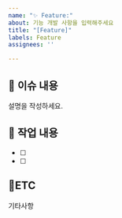 ```yaml
---
name: "✨ Feature:"
about: 기능 개발 사항을 입력해주세요
title: "[Feature]"
labels: Feature
assignees: ''

---
```


## :bookmark_tabs: 이슈 내용

설명을 작성하세요.

## :pencil: 작업 내용

- [ ]
- [ ]

## :round_pushpin:ETC

기타사항
